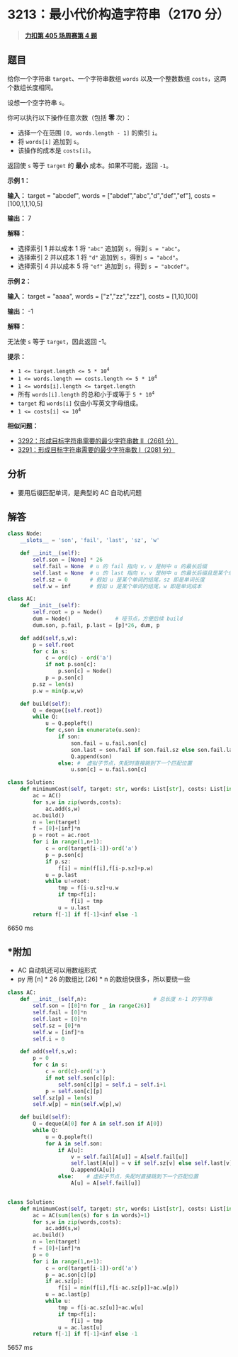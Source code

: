 # 3213：最小代价构造字符串（2170 分）


> <u>**[力扣第 405 场周赛第 4 题](https://leetcode.cn/problems/construct-string-with-minimum-cost/)**</u>

## 题目

<p>给你一个字符串 <code>target</code>、一个字符串数组 <code>words</code> 以及一个整数数组 <code>costs</code>，这两个数组长度相同。</p>

<p>设想一个空字符串 <code>s</code>。</p>

<p>你可以执行以下操作任意次数（包括 <strong>零 </strong>次）：</p>

<ul>
<li>选择一个在范围  <code>[0, words.length - 1]</code> 的索引 <code>i</code>。</li>
<li>将 <code>words[i]</code> 追加到 <code>s</code>。</li>
<li>该操作的成本是 <code>costs[i]</code>。</li>
</ul>

<p>返回使 <code>s</code> 等于 <code>target</code> 的 <strong>最小</strong> 成本。如果不可能，返回 <code>-1</code>。</p>



<p><strong class="example">示例 1：</strong></p>

<div class="example-block">
<p><strong>输入：</strong> <span class="example-io">target = "abcdef", words = ["abdef","abc","d","def","ef"], costs = [100,1,1,10,5]</span></p>

<p><strong>输出：</strong> <span class="example-io">7</span></p>

<p><strong>解释：</strong></p>

<ul>
<li>选择索引 1 并以成本 1 将 <code>"abc"</code> 追加到 <code>s</code>，得到 <code>s = "abc"</code>。</li>
<li>选择索引 2 并以成本 1 将 <code>"d"</code> 追加到 <code>s</code>，得到 <code>s = "abcd"</code>。</li>
<li>选择索引 4 并以成本 5 将 <code>"ef"</code> 追加到 <code>s</code>，得到 <code>s = "abcdef"</code>。</li>
</ul>
</div>

<p><strong class="example">示例 2：</strong></p>

<div class="example-block">
<p><strong>输入：</strong> <span class="example-io">target = "aaaa", words = ["z","zz","zzz"], costs = [1,10,100]</span></p>

<p><strong>输出：</strong> <span class="example-io">-1</span></p>

<p><strong>解释：</strong></p>

<p>无法使 <code>s</code> 等于 <code>target</code>，因此返回 -1。</p>
</div>



<p><strong>提示：</strong></p>

<ul>
<li><code>1 &lt;= target.length &lt;= 5 * 10<sup>4</sup></code></li>
<li><code>1 &lt;= words.length == costs.length &lt;= 5 * 10<sup>4</sup></code></li>
<li><code>1 &lt;= words[i].length &lt;= target.length</code></li>
<li>所有 <code>words[i].length</code> 的总和小于或等于 <code>5 * 10<sup>4</sup></code></li>
<li><code>target</code> 和 <code>words[i]</code> 仅由小写英文字母组成。</li>
<li><code>1 &lt;= costs[i] &lt;= 10<sup>4</sup></code></li>
</ul>


**相似问题：**
- [3292：形成目标字符串需要的最少字符串数 II（2661 分）](/leetcode/3292)
- [3291：形成目标字符串需要的最少字符串数 I（2081 分）](/leetcode/3291)


## 分析

- 要用后缀匹配单词，是典型的 AC 自动机问题
## 解答


```python
class Node:
    __slots__ = 'son', 'fail', 'last', 'sz', 'w'

    def __init__(self):
        self.son = [None] * 26
        self.fail = None  # u 的 fail 指向 v，v 是树中 u 的最长后缀
        self.last = None  # u 的 last 指向 v，v 是树中 u 的最长后缀且是某个单词的结尾
        self.sz = 0       # 假如 u 是某个单词的结尾，sz 即是单词长度
        self.w = inf      # 假如 u 是某个单词的结尾，w 即是单词成本

class AC:
    def __init__(self):
        self.root = p = Node()
        dum = Node()              # 哑节点，方便后续 build
        dum.son, p.fail, p.last = [p]*26, dum, p

    def add(self,s,w):
        p = self.root
        for c in s: 
            c = ord(c) - ord('a')
            if not p.son[c]:
                p.son[c] = Node()
            p = p.son[c]
        p.sz = len(s)
        p.w = min(p.w,w)

    def build(self):
        Q = deque([self.root])
        while Q:
            u = Q.popleft()
            for c,son in enumerate(u.son):
                if son:
                    son.fail = u.fail.son[c]
                    son.last = son.fail if son.fail.sz else son.fail.last
                    Q.append(son)
                else: #  虚拟子节点，失配时直接跳到下一个匹配位置
                    u.son[c] = u.fail.son[c]

class Solution:
    def minimumCost(self, target: str, words: List[str], costs: List[int]) -> int:
        ac = AC()
        for s,w in zip(words,costs):
            ac.add(s,w)
        ac.build()
        n = len(target)
        f = [0]+[inf]*n
        p = root = ac.root
        for i in range(1,n+1):
            c = ord(target[i-1])-ord('a')
            p = p.son[c]
            if p.sz:  
                f[i] = min(f[i],f[i-p.sz]+p.w)
            u = p.last
            while u!=root:
                tmp = f[i-u.sz]+u.w
                if tmp<f[i]:
                    f[i] = tmp
                u = u.last
        return f[-1] if f[-1]<inf else -1
```
6650 ms

## *附加

- AC 自动机还可以用数组形式
- py 用 [n] * 26 的数组比 [26] * n 的数组快很多，所以要绕一些


```python
class AC:
    def __init__(self,n):                     # 总长度 n-1 的字符串
        self.son = [[0]*n for _ in range(26)]
        self.fail = [0]*n
        self.last = [0]*n
        self.sz = [0]*n
        self.w = [inf]*n
        self.i = 0

    def add(self,s,w):
        p = 0
        for c in s:
            c = ord(c)-ord('a')
            if not self.son[c][p]:
                self.son[c][p] = self.i = self.i+1
            p = self.son[c][p]
        self.sz[p] = len(s)
        self.w[p] = min(self.w[p],w)

    def build(self):
        Q = deque(A[0] for A in self.son if A[0])
        while Q:
            u = Q.popleft()
            for A in self.son:
                if A[u]:
                    v = self.fail[A[u]] = A[self.fail[u]]
                    self.last[A[u]] = v if self.sz[v] else self.last[v]
                    Q.append(A[u])
                else:    # 虚拟子节点，失配时直接跳到下一个匹配位置
                    A[u] = A[self.fail[u]]


class Solution:
    def minimumCost(self, target: str, words: List[str], costs: List[int]) -> int:
        ac = AC(sum(len(s) for s in words)+1)
        for s,w in zip(words,costs):
            ac.add(s,w)
        ac.build()
        n = len(target)
        f = [0]+[inf]*n
        p = 0
        for i in range(1,n+1):
            c = ord(target[i-1])-ord('a')
            p = ac.son[c][p]
            if ac.sz[p]:  
                f[i] = min(f[i],f[i-ac.sz[p]]+ac.w[p])
            u = ac.last[p]
            while u:
                tmp = f[i-ac.sz[u]]+ac.w[u]
                if tmp<f[i]:
                    f[i] = tmp
                u = ac.last[u]
        return f[-1] if f[-1]<inf else -1
```
5657 ms

